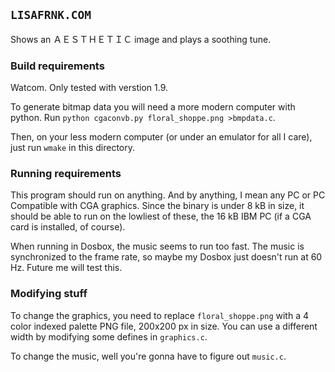 ## `LISAFRNK.COM`

Shows an ＡＥＳＴＨＥＴＩＣ image and plays a soothing tune.

### Build requirements

Watcom. Only tested with verstion 1.9.

To generate bitmap data you will need a more modern computer with python.
Run `python cgaconvb.py floral_shoppe.png >bmpdata.c`.

Then, on your less modern computer (or under an emulator for all I care),
just run `wmake` in this directory.

### Running requirements

This program should run on anything. And by anything, I mean any PC or
PC Compatible with CGA graphics. Since the binary is under 8&nbsp;kB
in size, it should be able to run on the lowliest of these,
the 16&nbsp;kB IBM PC (if a CGA card is installed, of course).

When running in Dosbox, the music seems to run too fast. The music is
synchronized to the frame rate, so maybe my Dosbox just doesn't run at
60 Hz. Future me will test this.

### Modifying stuff

To change the graphics, you need to replace `floral_shoppe.png` with a
4 color indexed palette PNG file, 200x200 px in size. You can use a
different width by modifying some defines in `graphics.c`.

To change the music, well you're gonna have to figure out `music.c`.